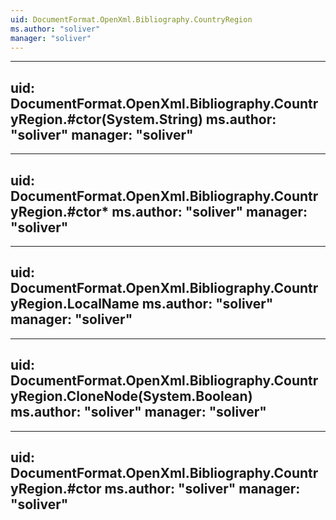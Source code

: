 ```yaml
---
uid: DocumentFormat.OpenXml.Bibliography.CountryRegion
ms.author: "soliver"
manager: "soliver"
---
```


---
uid: DocumentFormat.OpenXml.Bibliography.CountryRegion.#ctor(System.String)
ms.author: "soliver"
manager: "soliver"
---

---
uid: DocumentFormat.OpenXml.Bibliography.CountryRegion.#ctor*
ms.author: "soliver"
manager: "soliver"
---

---
uid: DocumentFormat.OpenXml.Bibliography.CountryRegion.LocalName
ms.author: "soliver"
manager: "soliver"
---

---
uid: DocumentFormat.OpenXml.Bibliography.CountryRegion.CloneNode(System.Boolean)
ms.author: "soliver"
manager: "soliver"
---

---
uid: DocumentFormat.OpenXml.Bibliography.CountryRegion.#ctor
ms.author: "soliver"
manager: "soliver"
---
